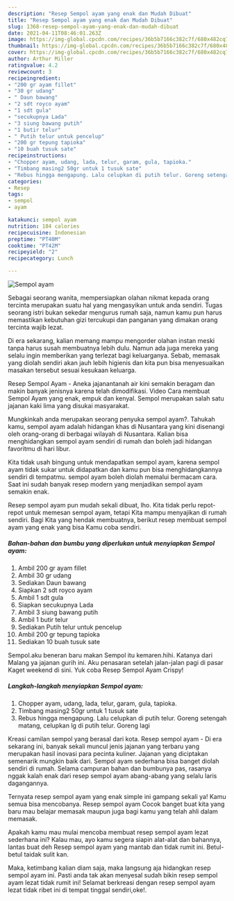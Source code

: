 ```yaml
---
description: "Resep Sempol ayam yang enak dan Mudah Dibuat"
title: "Resep Sempol ayam yang enak dan Mudah Dibuat"
slug: 1368-resep-sempol-ayam-yang-enak-dan-mudah-dibuat
date: 2021-04-11T08:46:01.263Z
image: https://img-global.cpcdn.com/recipes/36b5b7166c382c7f/680x482cq70/sempol-ayam-foto-resep-utama.jpg
thumbnail: https://img-global.cpcdn.com/recipes/36b5b7166c382c7f/680x482cq70/sempol-ayam-foto-resep-utama.jpg
cover: https://img-global.cpcdn.com/recipes/36b5b7166c382c7f/680x482cq70/sempol-ayam-foto-resep-utama.jpg
author: Arthur Miller
ratingvalue: 4.2
reviewcount: 3
recipeingredient:
- "200 gr ayam fillet"
- "30 gr udang"
- " Daun bawang"
- "2 sdt royco ayam"
- "1 sdt gula"
- "secukupnya Lada"
- "3 siung bawang putih"
- "1 butir telur"
- " Putih telur untuk pencelup"
- "200 gr tepung tapioka"
- "10 buah tusuk sate"
recipeinstructions:
- "Chopper ayam, udang, lada, telur, garam, gula, tapioka."
- "Timbang masing2 50gr untuk 1 tusuk sate"
- "Rebus hingga mengapung. Lalu celupkan di putih telur. Goreng setengah matang, celupkan lg di putih telur. Goreng lagi"
categories:
- Resep
tags:
- sempol
- ayam

katakunci: sempol ayam 
nutrition: 184 calories
recipecuisine: Indonesian
preptime: "PT40M"
cooktime: "PT42M"
recipeyield: "2"
recipecategory: Lunch

---
```



![Sempol ayam](https://img-global.cpcdn.com/recipes/36b5b7166c382c7f/680x482cq70/sempol-ayam-foto-resep-utama.jpg)

Sebagai seorang wanita, mempersiapkan olahan nikmat kepada orang tercinta merupakan suatu hal yang mengasyikan untuk anda sendiri. Tugas seorang istri bukan sekedar mengurus rumah saja, namun kamu pun harus memastikan kebutuhan gizi tercukupi dan panganan yang dimakan orang tercinta wajib lezat.

Di era  sekarang, kalian memang mampu mengorder olahan instan meski tanpa harus susah membuatnya lebih dulu. Namun ada juga mereka yang selalu ingin memberikan yang terlezat bagi keluarganya. Sebab, memasak yang diolah sendiri akan jauh lebih higienis dan kita pun bisa menyesuaikan masakan tersebut sesuai kesukaan keluarga. 

Resep Sempol Ayam - Aneka jajanantanah air kini semakin beragam dan makin banyak jenisnya karena telah dimodifikasi. Video Cara membuat Sempol Ayam yang enak, empuk dan kenyal. Sempol merupakan salah satu jajanan kaki lima yang disukai masyarakat.

Mungkinkah anda merupakan seorang penyuka sempol ayam?. Tahukah kamu, sempol ayam adalah hidangan khas di Nusantara yang kini disenangi oleh orang-orang di berbagai wilayah di Nusantara. Kalian bisa menghidangkan sempol ayam sendiri di rumah dan boleh jadi hidangan favoritmu di hari libur.

Kita tidak usah bingung untuk mendapatkan sempol ayam, karena sempol ayam tidak sukar untuk didapatkan dan kamu pun bisa menghidangkannya sendiri di tempatmu. sempol ayam boleh diolah memalui bermacam cara. Saat ini sudah banyak resep modern yang menjadikan sempol ayam semakin enak.

Resep sempol ayam pun mudah sekali dibuat, lho. Kita tidak perlu repot-repot untuk memesan sempol ayam, tetapi Kita mampu menyajikan di rumah sendiri. Bagi Kita yang hendak membuatnya, berikut resep membuat sempol ayam yang enak yang bisa Kamu coba sendiri.

<!--inarticleads1-->

##### Bahan-bahan dan bumbu yang diperlukan untuk menyiapkan Sempol ayam:

1. Ambil 200 gr ayam fillet
1. Ambil 30 gr udang
1. Sediakan  Daun bawang
1. Siapkan 2 sdt royco ayam
1. Ambil 1 sdt gula
1. Siapkan secukupnya Lada
1. Ambil 3 siung bawang putih
1. Ambil 1 butir telur
1. Sediakan  Putih telur untuk pencelup
1. Ambil 200 gr tepung tapioka
1. Sediakan 10 buah tusuk sate


Sempol.aku beneran baru makan Sempol itu kemaren.hihi. Katanya dari Malang ya jajanan gurih ini. Aku penasaran setelah jalan-jalan pagi di pasar Kaget weekend di sini. Yuk coba Resep Sempol Ayam Crispy! 

<!--inarticleads2-->

##### Langkah-langkah menyiapkan Sempol ayam:

1. Chopper ayam, udang, lada, telur, garam, gula, tapioka.
1. Timbang masing2 50gr untuk 1 tusuk sate
1. Rebus hingga mengapung. Lalu celupkan di putih telur. Goreng setengah matang, celupkan lg di putih telur. Goreng lagi


Kreasi camilan sempol yang berasal dari kota. Resep sempol ayam - Di era sekarang ini, banyak sekali muncul jenis jajanan yang terbaru yang merupakan hasil inovasi para pecinta kuliner. Jajanan yang diciptakan semenarik mungkin baik dari. Sempol ayam sederhana bisa banget diolah sendiri di rumah. Selama campuran bahan dan bumbunya pas, rasanya nggak kalah enak dari resep sempol ayam abang-abang yang selalu laris dagangannya. 

Ternyata resep sempol ayam yang enak simple ini gampang sekali ya! Kamu semua bisa mencobanya. Resep sempol ayam Cocok banget buat kita yang baru mau belajar memasak maupun juga bagi kamu yang telah ahli dalam memasak.

Apakah kamu mau mulai mencoba membuat resep sempol ayam lezat sederhana ini? Kalau mau, ayo kamu segera siapin alat-alat dan bahannya, lantas buat deh Resep sempol ayam yang mantab dan tidak rumit ini. Betul-betul taidak sulit kan. 

Maka, ketimbang kalian diam saja, maka langsung aja hidangkan resep sempol ayam ini. Pasti anda tak akan menyesal sudah bikin resep sempol ayam lezat tidak rumit ini! Selamat berkreasi dengan resep sempol ayam lezat tidak ribet ini di tempat tinggal sendiri,oke!.

